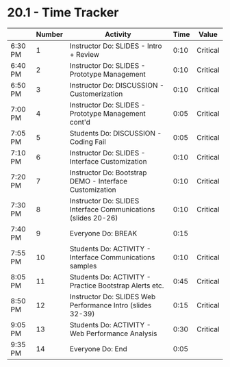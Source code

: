 # 20.1 - Time Tracker

|         | Number | Activity                                                      | Time | Value    |
| ------- | ------ | ------------------------------------------------------------- | ---- | -------- |
| 6:30 PM | 1      | Instructor Do: SLIDES - Intro + Review                        | 0:10 | Critical |
| 6:40 PM | 2      | Instructor Do: SLIDES - Prototype Management                  | 0:10 | Critical |
| 6:50 PM | 3      | Instructor Do: DISCUSSION - Customerization                   | 0:10 | Critical |
| 7:00 PM | 4      | Instructor Do: SLIDES - Prototype Management cont'd           | 0:05 | Critical |
| 7:05 PM | 5      | Students Do: DISCUSSION - Coding Fail                         | 0:05 | Critical |
| 7:10 PM | 6      | Instructor Do: SLIDES - Interface Customization               | 0:10 | Critical |
| 7:20 PM | 7      | Instructor Do: Bootstrap DEMO - Interface Customization       | 0:10 | Critical |
| 7:30 PM | 8      | Instructor Do: SLIDES Interface Communications (slides 20-26) | 0:10 | Critical |
| 7:40 PM | 9      | Everyone Do: BREAK                                            | 0:15 |          |
| 7:55 PM | 10     | Students Do: ACTIVITY - Interface Communications samples      | 0:10 | Critical |
| 8:05 PM | 11     | Students Do: ACTIVITY - Practice Bootstrap Alerts etc.        | 0:45 | Critical |
| 8:50 PM | 12     | Instructor Do: SLIDES Web Performance Intro (slides 32-39)    | 0:15 | Critical |
| 9:05 PM | 13     | Students Do: ACTIVITY - Web Performance Analysis              | 0:30 | Critical |
| 9:35 PM | 14     | Everyone Do: End                                              | 0:05 |          |
